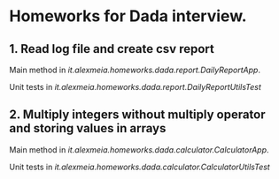 
# Homeworks for Dada interview.

## 1. Read log file and create csv report

Main method in *it.alexmeia.homeworks.dada.report.DailyReportApp*.

Unit tests in *it.alexmeia.homeworks.dada.report.DailyReportUtilsTest*

## 2. Multiply integers without multiply operator and storing values in arrays

Main method in *it.alexmeia.homeworks.dada.calculator.CalculatorApp*.

Unit tests in *it.alexmeia.homeworks.dada.calculator.CalculatorUtilsTest*


